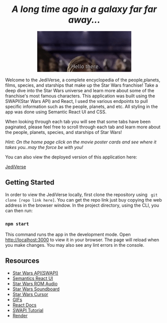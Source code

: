 <h1 align="center"><i>A long time ago in a galaxy far far away... </h1></i>

<p align="center" >
<img  width=300 src="images/hellothere.gif" alt="animated"/>
</p>

Welcome to the JediVerse, a complete encyclopedia of the people,planets, films, species, and starships that make up the Star Wars franchise! Take a deep dive into the Star Wars universe and learn more about some of the franchise's most famous characters. This application was built using the SWAPI(Star Wars API) and React, I used the various endpoints to pull specific information such as the people, planets, and etc. All styling in the app was done using Semantic React UI and CSS. 

When looking through each tab you will see that some tabs have been paginated, please feel free to scroll through each tab and learn more about the people, planets, species, and starships of Star Wars! 

*Hint: On the home page click on the movie poster cards and see where it takes you..may the force be with you!*

You can also view the deployed version of this application here:

[JediVerse](https://jediverse.onrender.com/)

## Getting Started

In order to view the JediVerse locally, first clone the repository using <code> git clone [repo link here]</code>. You can get the repo link just buy copying the web address in the browser window. In the project directory, using the CLI, you can then run:

### `npm start`

This command runs the app in the development mode. Open [http://localhost:3000](http://localhost:3000) to view it in your browser. The page will reload when you make changes. You may also see any lint errors in the console. 



## Resources

- [Star Wars API(SWAPI)](https://swapi.dev)
- [Semantics React UI](https://react.semantic-ui.com/)
- [Star Wars ROM Audio](https://nmikstas.github.io/portfolio/swAudio/swAudio.html)
- [Star Wars Soundboard](https://www.soundboard.com/sb/starwars)
- [Star Wars Cursor](https://www.cursors-4u.com/star_wars/?skip=38)
- [GIFs](https://www.giphy.com)
- [React Docs](https://react.dev/blog/2023/03/16/introducing-react-dev)
- [SWAPI Tutorial](https://www.youtube.com/watch?v=EC5ZvP87P2k&list=PLF-dx8Nf2yS3SpHAv3E8wXWy1tt0D3qsC&index=50)
- [Render](https://render.com/)
